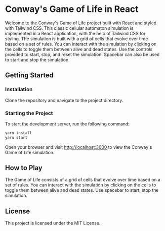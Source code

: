 # Conway's Game of Life in React

Welcome to the Conway's Game of Life project built with React and styled with Tailwind CSS. This classic cellular automaton simulation is implemented in a React application, with the help of Tailwind CSS for styling. The simulation is built with a grid of cells that evolve over time based on a set of rules. You can interact with the simulation by clicking on the cells to toggle them between alive and dead states. Use the controls provided to start, stop, and reset the simulation. Spacebar can also be used to start and stop the simulation.

## Getting Started

### Installation

Clone the repository and navigate to the project directory.

### Starting the Project

To start the development server, run the following command:

```bash
yarn install
yarn start
```

Open your browser and visit [http://localhost:3000](http://localhost:3000) to view the Conway's Game of Life simulation.

## How to Play

The Game of Life consists of a grid of cells that evolve over time based on a set of rules. You can interact with the simulation by clicking on the cells to toggle them between alive and dead states. Use spacebar to start, stop the simulation.

## License

This project is licensed under the MIT License.
